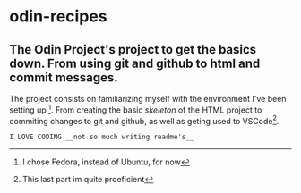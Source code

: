 # odin-recipes

## The Odin Project's project to get the basics down. From using git and github to html and commit messages.

The project consists on familiarizing myself with the environment I've been setting up [^1]. From creating the basic *skeleton* of the HTML project to commiting changes to git and github, as well as geting used to VSCode[^2].

```
I LOVE CODING __not so much writing readme's__
```


[^1]: I chose Fedora, instead of Ubuntu, for now
[^2]: This last part im quite proeficient
